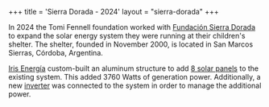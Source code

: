 +++
title = 'Sierra Dorada - 2024'
layout = "sierra-dorada"
+++

In 2024 the Tomi Fennell foundation worked with [Fundación Sierra Dorada](http://www.sierradorada.com.ar/) to expand the solar energy system they were running at their children's shelter. The shelter, founded in November 2000, is located in San Marcos Sierras, Córdoba, Argentina.

[Iris Energía](https://irisenergia.com.ar/) custom-built an aluminum structure to add [8 solar
panels](https://www.jinkosolar.com/uploads/TR%20JKM450-470M-7RL3-(V)-C1-EN.pdf) to the existing system. This added 3760
Watts of generation power. Additionally, a new
[inverter](https://growatt.tech/product/growatt-mic-3000-tl-x-1-phase-inverter/) was connected to the system in order to
manage the additional power.
